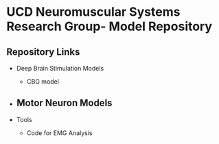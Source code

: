 # UCD Neuromuscular Systems Research Group- Model Repository

## Repository Links
- Deep Brain Stimulation Models
  - CBG model
 
- Motor Neuron Models
  - 
 
- Tools
  - Code for EMG Analysis
